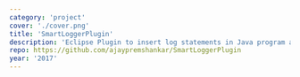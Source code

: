 ```yaml
---
category: 'project'
cover: './cover.png'
title: 'SmartLoggerPlugin'
description: 'Eclipse Plugin to insert log statements in Java program available in the target Workspace.'
repo: https://github.com/ajaypremshankar/SmartLoggerPlugin
year: '2017'
---
```



